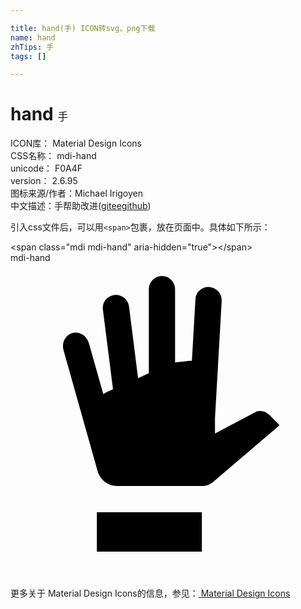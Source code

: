 ```yaml
---

title: hand(手) ICON转svg、png下载
name: hand
zhTips: 手
tags: []

---
```


# hand  <small style="font-size: 60%;font-weight: 100">手</small>


<div class="detail-page">
<p>
<span>
ICON库：
<span class="badge-secondary badge">Material Design Icons</span> 
</span>
<br/>
<span>
CSS名称：
<span class="badge-secondary badge">mdi-hand</span> 
</span>
<br/>
<span>
unicode：
<span class="badge-secondary badge">F0A4F</span> 
<copy-btn content='F0A4F' btn-title=""></copy-btn>
<copy-btn :content='String.fromCodePoint(parseInt("F0A4F", 16))' btn-title="复制U"></copy-btn>
</span>
<br/>
<span>
version：
<span class="badge-secondary badge">2.6.95</span> 
</span>
<br/>
<span>图标来源/作者：<span class="badge-light badge">Michael Irigoyen</span></span> 
<br/>
<span class="zh-detail">中文描述：<span class="badge-primary badge">手</span><span class="help-link"><span>帮助改进</span>(<a href="https://gitee.com/liuwave/icon-helper/edit/master/json/material/hand.json" target="_blank" rel="noopener noreferrer">gitee</a><a href="https://github.com/liuwave/icon-helper/edit/master/json/material/hand.json" target="_blank" rel="noopener noreferrer">github</a></span>)</span><br/>
</p>
</div>
<div class="alert alert-dark">
  <i class="mdi mdi-hand mdi-48px"></i>
  <i class="mdi mdi-hand mdi-36px"></i>
  <i class="mdi mdi-hand mdi-24px"></i>
  <i class="mdi mdi-hand mdi-18px"></i>
</div>
<div>
  <p>引入css文件后，可以用<code>&lt;span&gt;</code>包裹，放在页面中。具体如下所示：    
  </p>
  <div class="alert alert-primary" style="font-size: 14px">
    &lt;span class="mdi mdi-hand" aria-hidden="true"&gt;&lt;/span&gt;
    <copy-btn content='<span class="mdi mdi-hand" aria-hidden="true"></span>'></copy-btn>
  </div>
  <div class="alert alert-secondary">
    <i class="mdi mdi-hand"
    style="font-size: 24px"
    aria-hidden="true"></i> mdi-hand
    <copy-btn content="mdi-hand" btn-title="复制图标名称"></copy-btn>
  </div>
</div>
<div id="svg" class="svg-wrap">
<svg xmlns="http://www.w3.org/2000/svg" viewBox="0 0 24 24"><path d="M6.58,19H14.58V22H6.58V19M19.74,11.6C19.55,11.4 19.29,11.28 19,11.28L18.78,11.31L15.58,13V11.83L16.09,2.9C16.12,2.35 15.7,1.87 15.15,1.84C14.6,1.81 14.12,2.23 14.09,2.78L13.82,7.47H13.58L12.54,7.58V2A1,1 0 0,0 11.54,1C11,1 10.54,1.45 10.54,2V8.41L9.72,8.78L9.03,3.32C8.96,2.77 8.46,2.38 7.91,2.45C7.36,2.5 6.97,3 7.04,3.57L7.81,9.63L7.43,9.8C7.3,9.85 7.18,9.93 7.07,10L5.97,6.11C5.81,5.54 5.25,5.2 4.71,5.34C4.18,5.5 3.88,6.08 4.04,6.65L6.61,15.77C6.61,15.8 6.63,15.84 6.64,15.87L6.67,16H6.68C6.9,16.57 7.47,17 8.08,17H14.58C14.97,17 15.32,16.84 15.58,16.57L20.5,12.37L19.74,11.6Z" /></svg>
</div>
<detail full-name='mdi-hand'></detail>
    
<div><p>更多关于 Material Design Icons的信息，参见：<a target="_blank" href="https://iconhelper.cn/material.html"> Material Design Icons</a>
</p></div>
